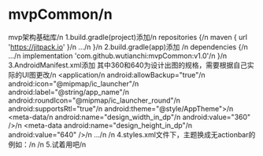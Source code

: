 # mvpCommon/n
mvp架构基础库/n
1.build.gradle(project)添加/n
repositories {/n
        maven { url 'https://jitpack.io' }/n
        .../n
    }/n
2.build.gradle(app)添加  /n
dependencies {/n
    .../n
    implementation 'com.github.wutianchi:mvpCommon:v1.0'/n
}/n
3.AndroidManifest.xml添加 其中360和640为设计出图的规格，需要根据自己实际的UI图更改/n
    <application/n
        android:allowBackup="true"/n
        android:icon="@mipmap/ic_launcher"/n
        android:label="@string/app_name"/n
        android:roundIcon="@mipmap/ic_launcher_round"/n
        android:supportsRtl="true"/n
        android:theme="@style/AppTheme">/n
        <meta-data/n
            android:name="design_width_in_dp"/n
            android:value="360" />/n
        <meta-data
            android:name="design_height_in_dp"/n
            android:value="640" />/n
       .../n
    </application>/n
4.styles.xml文件下，主题换成无actionbar的例如：/n
    <style name="AppTheme" parent="Theme.AppCompat.Light.NoActionBar">/n
        <!-- Customize your theme here. -->/n
    </style>/n
5.试着用吧/n

    
